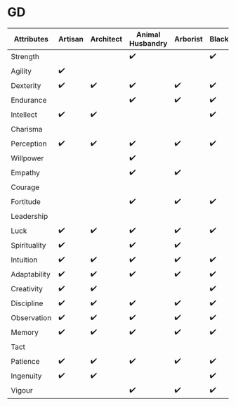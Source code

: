 # GD

| Attributes   | Artisan | Architect | Animal Husbandry | Arborist | Blacksmith | Botanist | Brewer | Cooking | Clinician | Farming | Fishing | Hunting | Mining | Seamster/Seamstress | Trading | Police | Soldier |
|--------------|---------|-----------|------------------|----------|------------|----------|--------|---------|-----------|---------|---------|---------|--------|---------------------|---------|--------|---------|
| Strength     |         |           | ✔️                |          | ✔️          |          |         |         |           |         | ✔️       | ✔️       | ✔️      |                     |         | ✔️      | ✔️       |
| Agility      | ✔️       |           |                  |          |            |          |         |         |           | ✔️       |         |         |        |                     | ✔️       |        | ✔️       |
| Dexterity    | ✔️       | ✔️         | ✔️                | ✔️       | ✔️          | ✔️       | ✔️     | ✔️       |           |         | ✔️       | ✔️       | ✔️      | ✔️                   |         |        | ✔️       |
| Endurance    |          |           | ✔️                | ✔️       | ✔️          |          |         |         |           | ✔️       | ✔️       | ✔️       | ✔️      |                     |         | ✔️      | ✔️       |
| Intellect    | ✔️       | ✔️         |                  |          | ✔️          | ✔️       | ✔️     | ✔️       | ✔️         |         |         |         |        |                     | ✔️       | ✔️      | ✔️       |
| Charisma     |          |           |                  |          |            |          |         |         |           |         |         |         |        |                     | ✔️       | ✔️      | ✔️       |
| Perception   | ✔️       | ✔️         | ✔️                | ✔️       | ✔️          | ✔️       | ✔️     | ✔️       | ✔️         | ✔️       | ✔️       | ✔️       | ✔️      | ✔️                   | ✔️       | ✔️      | ✔️       |
| Willpower    |          |           | ✔️                |          |            |          |         |         |           | ✔️       |         |         |        |                     |         | ✔️      | ✔️       |
| Empathy      |          |           | ✔️                | ✔️       |            | ✔️       | ✔️     | ✔️       | ✔️         | ✔️       | ✔️       | ✔️       |        |                     |         | ✔️      |         |
| Courage      |          |           |                  |          |            |          |         |         |           |         |         | ✔️       |        |                     |         | ✔️      | ✔️       |
| Fortitude    |          |           | ✔️                | ✔️       | ✔️          |          |         |         |           | ✔️       | ✔️       | ✔️       | ✔️      |                     |         |        |         |
| Leadership   |          |           |                  |          |            |          |         |         |           |         |         |         |        |                     | ✔️       | ✔️      | ✔️       |
| Luck         | ✔️       | ✔️         | ✔️                | ✔️       | ✔️          | ✔️       | ✔️     | ✔️       | ✔️         | ✔️       | ✔️       | ✔️       | ✔️      | ✔️                   | ✔️       | ✔️      | ✔️       |
| Spirituality | ✔️       |           | ✔️                | ✔️       |            | ✔️       | ✔️     |         | ✔️         |         |         |         |        |                     |         |        |         |
| Intuition    | ✔️       | ✔️         | ✔️                | ✔️       | ✔️          | ✔️       | ✔️     | ✔️       | ✔️         | ✔️       | ✔️       | ✔️       | ✔️      | ✔️                   | ✔️       | ✔️      | ✔️       |
| Adaptability | ✔️       | ✔️         | ✔️                | ✔️       | ✔️          | ✔️       | ✔️     | ✔️       | ✔️         | ✔️       | ✔️       | ✔️       | ✔️      | ✔️                   | ✔️       | ✔️      | ✔️       |
| Creativity   | ✔️       | ✔️         |                  |          | ✔️          | ✔️       | ✔️     | ✔️       |           |         |         |         | ✔️      | ✔️                   |         |        |         |
| Discipline   | ✔️       | ✔️         | ✔️                | ✔️       | ✔️          | ✔️       | ✔️     | ✔️       | ✔️         | ✔️       | ✔️       | ✔️       | ✔️      | ✔️                   | ✔️       | ✔️      | ✔️       |
| Observation  | ✔️       | ✔️         | ✔️                | ✔️       | ✔️          | ✔️       | ✔️     | ✔️       | ✔️         | ✔️       | ✔️       | ✔️       | ✔️      | ✔️                   | ✔️       | ✔️      | ✔️       |
| Memory       | ✔️       | ✔️         | ✔️                | ✔️       | ✔️          | ✔️       | ✔️     | ✔️       | ✔️         | ✔️       | ✔️       | ✔️       | ✔️      | ✔️                   | ✔️       | ✔️      | ✔️       |
| Tact         |          |           |                  |          |            |          |         |         |           |         |         |         |        |                     | ✔️       | ✔️      | ✔️       |
| Patience     | ✔️       | ✔️         | ✔️                | ✔️       | ✔️          | ✔️       | ✔️     | ✔️       | ✔️         | ✔️       | ✔️       | ✔️       | ✔️      | ✔️                   | ✔️       | ✔️      | ✔️       |
| Ingenuity    | ✔️       | ✔️         |                  |          | ✔️          | ✔️       | ✔️     | ✔️       |           |         |         |         | ✔️      | ✔️                   |         |        |         |
| Vigour       |          |           | ✔️                | ✔️       | ✔️          |          |         |         |           | ✔️       | ✔️       | ✔️       | ✔️      |                     |         | ✔️      | ✔️       |
